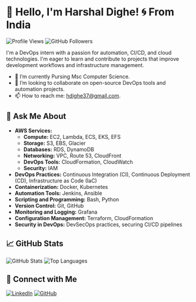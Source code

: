 # 👋 Hello, I'm Harshal Dighe! 🌀 From India

![Profile Views](https://komarev.com/ghpvc/?username=HarshalDighe&style=flat-square)
![GitHub Followers](https://img.shields.io/github/followers/HarshalDighe?style=social)

I'm a DevOps intern with a passion for automation, CI/CD, and cloud technologies. I'm eager to learn and contribute to projects that improve development workflows and infrastructure management.

- 🌱 I’m currently Pursing Msc Computer Science.
- 👯 I’m looking to collaborate on open-source DevOps tools and automation projects.
- 📫 How to reach me: hdighe37@gmail.com.

## 🤔 Ask Me About

- **AWS Services:**
  - **Compute:** EC2, Lambda, ECS, EKS, EFS
  - **Storage:** S3, EBS, Glacier
  - **Databases:** RDS, DynamoDB
  - **Networking:** VPC, Route 53, CloudFront
  - **DevOps Tools:** CloudFormation, CloudWatch
  - **Security:** IAM
- **DevOps Practices:** Continuous Integration (CI), Continuous Deployment (CD), Infrastructure as Code (IaC)
- **Containerization:** Docker, Kubernetes
- **Automation Tools:** Jenkins, Ansible
- **Scripting and Programming:** Bash, Python
- **Version Control:** Git, GitHub
- **Monitoring and Logging:** Grafana
- **Configuration Management:** Terraform, CloudFormation
- **Security in DevOps:** DevSecOps practices, securing CI/CD pipelines


## 📈 GitHub Stats

![GitHub Stats](https://github-readme-stats.vercel.app/api?username=HarshalDighe&show_icons=true&theme=dark)
![Top Languages](https://github-readme-stats.vercel.app/api/top-langs/?username=HarshalDighe&layout=compact&theme=dark)

## 🔗 Connect with Me

[![LinkedIn](https://img.shields.io/badge/LinkedIn-blue?style=flat&logo=linkedin&logoColor=white)](www.linkedin.com/in/harshal-dighe)
[![GitHub](https://img.shields.io/badge/GitHub-black?style=flat&logo=github&logoColor=white)](https://github.com/HarshalDighe)



